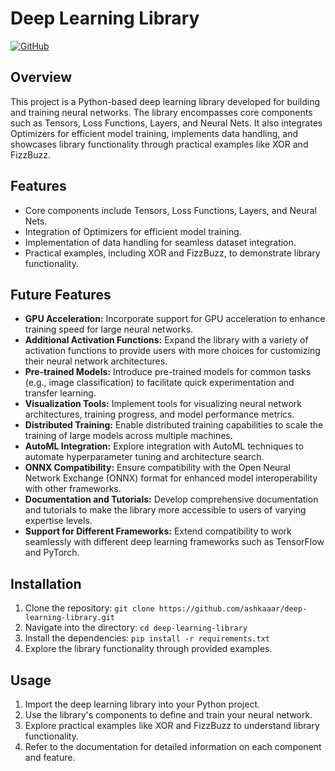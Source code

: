 # Deep Learning Library

[![GitHub](https://img.shields.io/badge/GitHub-Deep%20Learning%20Library-blue?style=flat&logo=github)](https://github.com/ashkaaar/deep-learning-library)

## Overview
This project is a Python-based deep learning library developed for building and training neural networks. The library encompasses core components such as Tensors, Loss Functions, Layers, and Neural Nets. It also integrates Optimizers for efficient model training, implements data handling, and showcases library functionality through practical examples like XOR and FizzBuzz.

## Features
- Core components include Tensors, Loss Functions, Layers, and Neural Nets.
- Integration of Optimizers for efficient model training.
- Implementation of data handling for seamless dataset integration.
- Practical examples, including XOR and FizzBuzz, to demonstrate library functionality.

## Future Features
- **GPU Acceleration:** Incorporate support for GPU acceleration to enhance training speed for large neural networks.
- **Additional Activation Functions:** Expand the library with a variety of activation functions to provide users with more choices for customizing their neural network architectures.
- **Pre-trained Models:** Introduce pre-trained models for common tasks (e.g., image classification) to facilitate quick experimentation and transfer learning.
- **Visualization Tools:** Implement tools for visualizing neural network architectures, training progress, and model performance metrics.
- **Distributed Training:** Enable distributed training capabilities to scale the training of large models across multiple machines.
- **AutoML Integration:** Explore integration with AutoML techniques to automate hyperparameter tuning and architecture search.
- **ONNX Compatibility:** Ensure compatibility with the Open Neural Network Exchange (ONNX) format for enhanced model interoperability with other frameworks.
- **Documentation and Tutorials:** Develop comprehensive documentation and tutorials to make the library more accessible to users of varying expertise levels.
- **Support for Different Frameworks:** Extend compatibility to work seamlessly with different deep learning frameworks such as TensorFlow and PyTorch.

## Installation
1. Clone the repository: `git clone https://github.com/ashkaaar/deep-learning-library.git`
2. Navigate into the directory: `cd deep-learning-library`
3. Install the dependencies: `pip install -r requirements.txt`
4. Explore the library functionality through provided examples.

## Usage
1. Import the deep learning library into your Python project.
2. Use the library's components to define and train your neural network.
3. Explore practical examples like XOR and FizzBuzz to understand library functionality.
4. Refer to the documentation for detailed information on each component and feature.

